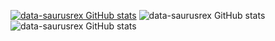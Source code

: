 [![data-saurusrex GitHub stats](https://github-readme-stats.vercel.app/api?username=data-saurusrex)](https://github.com/data-saurusrex/github-readme-stats)
![data-saurusrex GitHub stats](https://github-readme-stats.vercel.app/api?username=data-saurusrex&show=reviews,discussions_started,discussions_answered,prs_merged,prs_merged_percentage)
![data-saurusrex GitHub stats](https://github-readme-stats.vercel.app/api?username=data-saurusrex&show_icons=true)
